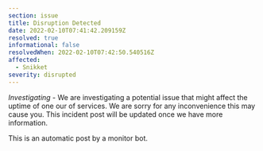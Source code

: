```yaml
---
section: issue
title: Disruption Detected
date: 2022-02-10T07:41:42.209159Z
resolved: true
informational: false
resolvedWhen: 2022-02-10T07:42:50.540516Z
affected:
  - Snikket
severity: disrupted
---
```

*Investigating* - We are investigating a potential issue that might affect the uptime of one our of services. We are sorry for any inconvenience this may cause you. This incident post will be updated once we have more information.

This is an automatic post by a monitor bot.
        